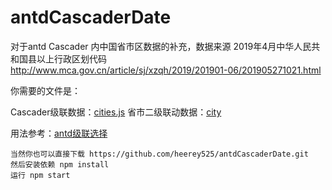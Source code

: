 # antdCascaderDate
对于antd Cascader 内中国省市区数据的补充，数据来源 2019年4月中华人民共和国县以上行政区划代码 http://www.mca.gov.cn/article/sj/xzqh/2019/201901-06/201905271021.html

你需要的文件是：

Cascader级联数据：[cities.js](https://github.com/heerey525/antdCascaderDate/blob/master/src/cities.js)
省市二级联动数据：[city](https://github.com/heerey525/antdCascaderDate/tree/master/src/city)

用法参考：[antd级联选择](https://ant.design/components/cascader-cn/)

    当然你也可以直接下载 https://github.com/heerey525/antdCascaderDate.git
    然后安装依赖 npm install
    运行 npm start
